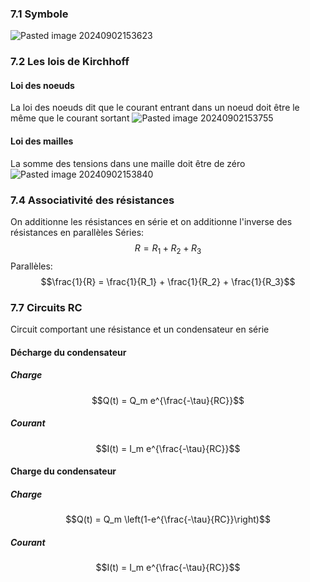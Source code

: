### 7.1 Symbole
![Pasted image 20240902153623](Images/Pasted%20image%2020240902153623.png)

### 7.2 Les lois de Kirchhoff
#### Loi des noeuds
La loi des noeuds dit que le courant entrant dans un noeud doit être le même que le courant sortant
![Pasted image 20240902153755](Images/Pasted%20image%2020240902153755.png)
#### Loi des mailles
La somme des tensions dans une maille doit être de zéro
![Pasted image 20240902153840](Images/Pasted%20image%2020240902153840.png)

### 7.4 Associativité des résistances
On additionne les résistances en série et on additionne l'inverse des résistances en parallèles
Séries: $$R = R_1 + R_2 + R_3$$
Parallèles:
$$\frac{1}{R} = \frac{1}{R_1} + \frac{1}{R_2} + \frac{1}{R_3}$$
### 7.7 Circuits RC
Circuit comportant une résistance et un condensateur en série

#### Décharge du condensateur
##### Charge
$$Q(t) = Q_m e^{\frac{-\tau}{RC}}$$
##### Courant
$$I(t) = I_m e^{\frac{-\tau}{RC}}$$
#### Charge du condensateur
##### Charge
$$Q(t) = Q_m \left(1-e^{\frac{-\tau}{RC}}\right)$$
##### Courant
$$I(t) = I_m e^{\frac{-\tau}{RC}}$$